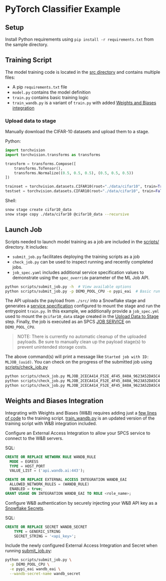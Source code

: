 # PyTorch Classifier Example

## Setup

Install Python requirements using `pip install -r requirements.txt` from the sample directory.

## Training Script

The model training code is located in the [src directory](./src/) and contains multiple files:
- A pip `requirements.txt` file
- `model.py` contains the model definition
- `train.py` contains basic training logic
- `train_wandb.py` is a variant of `train.py` with added [Weights and Biases integration](#weights-and-biases-integration)

### Upload data to stage

Manually download the CIFAR-10 datasets and upload them to a stage.

Python:
```python
import torchvision
import torchvision.transforms as transforms

transform = transforms.Compose([
    transforms.ToTensor(),
    transforms.Normalize((0.5, 0.5, 0.5), (0.5, 0.5, 0.5))
])

trainset = torchvision.datasets.CIFAR10(root="./data/cifar10", train=True, download=True, transform=transform)
testset = torchvision.datasets.CIFAR10(root="./data/cifar10", train=False, download=True, transform=transform)
```

Shell:
```bash
snow stage create cifar10_data
snow stage copy ./data/cifar10 @cifar10_data --recursive
```

## Launch Job

Scripts needed to launch model training as a job are included in the
[scripts/](./scripts) directory. It includes:
- `submit_job.py` facilitates deploying the training scripts as a job
- `check_job.py` can be used to inspect running and recently completed jobs.
- `job_spec.yaml` includes additional service specification values to demonstrate
  using the `spec_override` parameter of the ML Job API.

```bash
python scripts/submit_job.py -h  # View available options
python scripts/submit_job.py -p DEMO_POOL_CPU -e pypi_eai  # Basic run
```

The API uploads the payload from `./src/` into a Snowflake stage and generates a
[service specification](https://docs.snowflake.com/en/developer-guide/snowpark-container-services/specification-reference)
configured to mount the stage and run the entrypoint `train.py`.
In this example, we additionally provide a `job_spec.yml` used to mount the `@cifar10_data`
stage created in the [Upload Data to Stage](#upload-data-to-stage) step.
Finally, the job is executed as an SPCS [JOB SERVICE](https://docs.snowflake.com/en/sql-reference/sql/execute-job-service) on `DEMO_POOL_CPU`.

> NOTE: There is currently no automatic cleanup of the uploaded payloads. Be sure to
  manually clean up the payload stage(s) to prevent unintended storage costs.

The above command(s) will print a message like `Started job with ID: MLJOB_(uuid)`.
You can check on the progress of the submitted job using [scripts/check_job.py](./scripts/check_job.py)

```bash
python scripts/check_job.py MLJOB_2CECA414_F52E_4F45_840A_9623A52DA5C4
python scripts/check_job.py MLJOB_2CECA414_F52E_4F45_840A_9623A52DA5C4 --show-logs  # Print any job execution logs
python scripts/check_job.py MLJOB_2CECA414_F52E_4F45_840A_9623A52DA5C4 --block  # Block until job completion
```

## Weights and Biases Integration

Integrating with Weights and Biases (W&B) requires adding just a
[few lines of code](https://docs.wandb.ai/quickstart/#putting-it-all-together) to the training script.
[train_wandb.py](./src/train_wandb.py) is an updated version of the training script with W&B integration included.

Configure an External Access Integration to allow your SPCS service to connect to the W&B servers.

SQL:

```sql
CREATE OR REPLACE NETWORK RULE WANDB_RULE
  MODE = EGRESS
  TYPE = HOST_PORT
  VALUE_LIST = ('api.wandb.ai:443');

CREATE OR REPLACE EXTERNAL ACCESS INTEGRATION WANDB_EAI
  ALLOWED_NETWORK_RULES = (WANDB_RULE)
  ENABLED = true;
GRANT USAGE ON INTEGRATION WANDB_EAI TO ROLE <role_name>;
```

Configure W&B authentication by securely injecting your W&B API key as a [Snowflake Secrets](https://docs.snowflake.com/en/user-guide/api-authentication#managing-secrets).

SQL:

```sql
CREATE OR REPLACE SECRET WANDB_SECRET
    TYPE = GENERIC_STRING
    SECRET_STRING = '<api_key>';
```

Include the newly configured External Access Integration and Secret when running
[submit_job.py](./scripts/submit_job.py):

```bash
python scripts/submit_job.py \
  -p DEMO_POOL_CPU \
  -e pypi_eai wandb_eai \
  --wandb-secret-name wandb_secret
```
